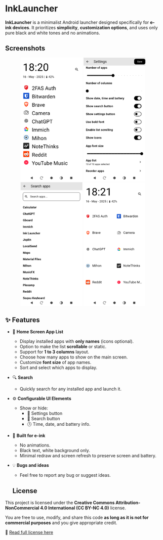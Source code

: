 # InkLauncher

**InkLauncher** is a minimalist Android launcher designed specifically for **e-ink devices**. It prioritizes **simplicity**, **customization options**, and uses only pure black and white tones and no animations.

## Screenshots

<p align="center">
  <img src="screenshots/home_screen.png" alt="Home" width="200"/>
  <img src="screenshots/settings_screen.png" alt="Settings" width="200"/>
  <img src="screenshots/search_screen.png" alt="Search" width="200"/>
  <img src="screenshots/home_screen_columns.png" alt="Columns View" width="200"/>
</p>


## ✨ Features

- 📱 **Home Screen App List**
  - Display installed apps with **only names** (icons optional).
  - Option to make the list **scrollable** or static.
  - Support for **1 to 3 columns** layout.
  - Choose how many apps to show on the main screen.
  - Customize **font size** of app names.
  - Sort and select which apps to display.

- 🔍 **Search**
  - Quickly search for any installed app and launch it.

- ⚙️ **Configurable UI Elements**
  - Show or hide:
    - 🔧 Settings button
    - 🔎 Search button
    - 🕒 Time, date, and battery info.

- 🧠 **Built for e-ink**
  - No animations.
  - Black text, white background only.
  - Minimal redraw and screen refresh to preserve screen and battery.

- 💡 **Bugs and ideas**
  - Feel free to report any bug or suggest ideas.

  ## License

This project is licensed under the **Creative Commons Attribution-NonCommercial 4.0 International (CC BY-NC 4.0)** license.

You are free to use, modify, and share this code **as long as it is not for commercial purposes** and you give appropriate credit.

🔗 [Read full license here](https://creativecommons.org/licenses/by-nc/4.0/)
